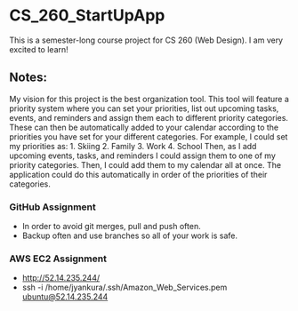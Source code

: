 # CS_260_StartUpApp
This is a semester-long course project for CS 260 (Web Design). 
I am very excited to learn!

## Notes: 
My vision for this project is the best organization tool. This tool will feature a priority system where you can set your priorities, list out upcoming tasks, events, and reminders and assign them each to different priority categories. These can then be automatically added to your calendar according to the priorities you have set for your different categories. For example, I could set my priorities as: 
    1. Skiing 
    2. Family 
    3. Work 
    4. School 
Then, as I add upcoming events, tasks, and reminders I could assign them to one of my priority categories. Then, I could add them to my calendar all at once. The application could do this automatically in order of the priorities of their categories. 

### GitHub Assignment
- In order to avoid git merges, pull and push often. 
- Backup often and use branches so all of your work is safe. 

### AWS EC2 Assignment 
- http://52.14.235.244/
- ssh -i /home/jyankura/.ssh/Amazon_Web_Services.pem ubuntu@52.14.235.244